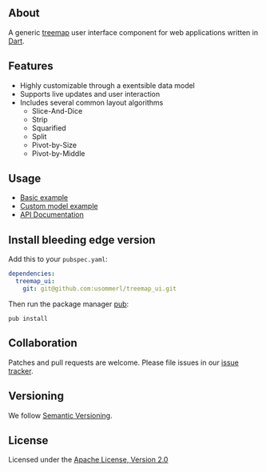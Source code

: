 About
-----
A generic [treemap][] user interface component for web applications written in [Dart][].

Features
--------
- Highly customizable through a exentsible data model
- Supports live updates and user interaction 
- Includes several common layout algorithms
    - Slice-And-Dice
    - Strip
    - Squarified
    - Split
    - Pivot-by-Size
    - Pivot-by-Middle

Usage
-----
- [Basic example](https://github.com/usommerl/treemap_ui/blob/master/doc/basic_example.md)
- [Custom model example](https://github.com/usommerl/treemap_ui/blob/master/doc/custom_model_example.md)
- [API Documentation][]

Install bleeding edge version
-----------------------------

Add this to your `pubspec.yaml`:

```yaml
dependencies:
  treemap_ui:
    git: git@github.com:usommerl/treemap_ui.git
```

Then run the package manager [pub][]:

    pub install

Collaboration
-------------
Patches and pull requests are welcome. Please file issues in our [issue tracker][].

Versioning
----------
We follow [Semantic Versioning](http://semver.org/).

License
-------
Licensed under the [Apache License, Version 2.0](http://www.apache.org/licenses/LICENSE-2.0.txt)


[issue tracker]: https://github.com/usommerl/treemap_ui/issues
[treemap]: http://en.wikipedia.org/wiki/Treemapping
[TreemapUI]: https://github.com/usommerl/treemap_ui/
[Dart]: http://www.dartlang.org/
[pub]: http://www.dartlang.org/docs/pub-package-manager/
[API Documentation]: https://www.dartdocs.org/documentation/treemap_ui/0.3.3/
